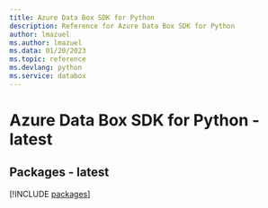 ```yaml
---
title: Azure Data Box SDK for Python
description: Reference for Azure Data Box SDK for Python
author: lmazuel
ms.author: lmazuel
ms.data: 01/20/2023
ms.topic: reference
ms.devlang: python
ms.service: databox
---
```

# Azure Data Box SDK for Python - latest
## Packages - latest
[!INCLUDE [packages](data-box-index.md)]